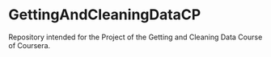 # GettingAndCleaningDataCP
Repository intended for the Project of the Getting and Cleaning Data Course of Coursera.
